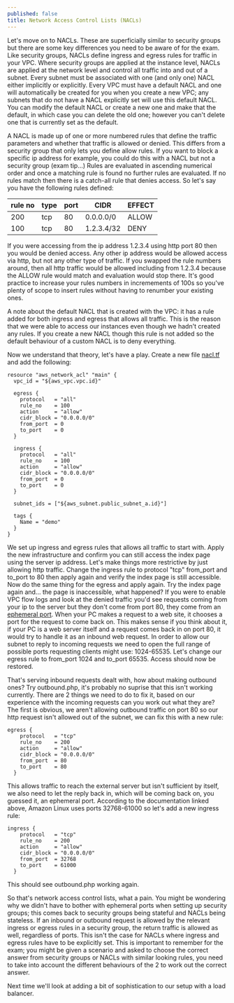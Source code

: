 ```yaml
---
published: false
title: Network Access Control Lists (NACLs)
---
```

Let's move on to NACLs. These are superficially similar to security groups but there are some key differences you need to be aware of for the exam.
Like security groups, NACLs define ingress and egress rules for traffic in your VPC. Where security groups are applied at the instance level, NACLs are applied at the network level and control all traffic into and out of a subnet. Every subnet must be associated with one (and only one) NACL either implicitly or explicitly. Every VPC must have a default NACL and one will automatically be created for you when you create a new VPC; any subnets that do not have a NACL explicitly set will use this default NACL. You can modify the default NACL or create a new one and make that the default, in which case you can delete the old one; however you can't delete one that is currently set as the default.

A NACL is made up of one or more numbered rules that define the traffic parameters and whether that traffic is allowed or denied. This differs from a security group that only lets you define allow rules. If you want to block a specific ip address for example, you could do this with a NACL but not a security group (exam tip...)
Rules are evaluated in ascending numerical order and once a matching rule is found no further rules are evaluated. If no rules match then there is a catch-all rule that denies access. So let's say you have the following rules defined:

|rule no|type|port|CIDR|EFFECT|
|-------|----|----|----|------|
|200|tcp|80|0.0.0.0/0|ALLOW|
|100|tcp|80|1.2.3.4/32|DENY|

If you were accessing from the ip address 1.2.3.4 using http port 80 then you would be denied access. Any other ip address would be allowed access via http, but not any other type of traffic. If you swapped the rule numbers around, then all http traffic would be allowed including from 1.2.3.4 because the ALLOW rule would match and evaluation would stop there.
It's good practice to increase your rules numbers in incremements of 100s so you've plenty of scope to insert rules without having to renumber your existing ones.

A note about the default NACL that is created with the VPC: it has a rule added for both ingress and egress that allows all traffic. This is the reason that we were able to access our instances even though we hadn't created any rules. If you create a new NACL though this rule is not added so the default behaviour of a custom NACL is to deny everything.

Now we understand that theory, let's have a play. Create a new file [nacl.tf](https://raw.githubusercontent.com/PeteSutcliffe/aws-vpc-terraform/787433b6036550cfafc8fb9a9b46892fa620f105/nacl.tf) and add the following:

``` HCL
resource "aws_network_acl" "main" {
  vpc_id = "${aws_vpc.vpc.id}"

  egress {
    protocol   = "all"
    rule_no    = 100
    action     = "allow"
    cidr_block = "0.0.0.0/0"
    from_port  = 0
    to_port    = 0
  }

  ingress {
    protocol   = "all"
    rule_no    = 100
    action     = "allow"
    cidr_block = "0.0.0.0/0"
    from_port  = 0
    to_port    = 0
  }

  subnet_ids = ["${aws_subnet.public_subnet_a.id}"]

  tags {
    Name = "demo"
  }
}
```
We set up ingress and egress rules that allows all traffic to start with.
Apply the new infrastructure and confirm you can still access the index page using the server ip address.
Let's make things more restrictive by just allowing http traffic. Change the ingress rule to protocol "tcp" from_port and to_port to 80 then apply again and verify the index page is still accessible.
Now do the same thing for the egress and apply again. Try the index page again and... the page is inaccessible, what happened? If you were to enable VPC flow logs and look at the denied traffic you'd see requests coming from your ip to the server but they don't come from port 80, they come from an [ephemeral port](https://docs.aws.amazon.com/vpc/latest/userguide/vpc-network-acls.html#nacl-ephemeral-ports). When your PC makes a request to a web site, it chooses a port for the request to come back on. This makes sense if you think about it, if your PC is a web server itself and a request comes back in on port 80, it would try to handle it as an inbound web request. 
In order to allow our subnet to reply to incoming requests we need to open the full range of possible ports requesting clients might use: 1024-65535. Let's change our egress rule to from_port 1024 and to_port 65535. Access should now be restored.

That's serving inbound requests dealt with, how about making outbound ones? Try outbound.php, it's probably no suprise that this isn't working currently. There are 2 things we need to do to fix it, based on our experience with the incoming requests can you work out what they are?
The first is obvious, we aren't allowing outbound traffic on port 80 so our http request isn't allowed out of the subnet, we can fix this with a new rule:

``` HCL
egress {
    protocol   = "tcp"
    rule_no    = 200
    action     = "allow"
    cidr_block = "0.0.0.0/0"
    from_port  = 80
    to_port    = 80
  }
```
This allows traffic to reach the external server but isn't sufficient by itself, we also need to let the reply back in, which will be coming back on, you guessed it, an ephemeral port. According to the documentation linked above, Amazon Linux uses ports 32768-61000 so let's add a new ingress rule:
``` HCL
ingress {
    protocol   = "tcp"
    rule_no    = 200
    action     = "allow"
    cidr_block = "0.0.0.0/0"
    from_port  = 32768
    to_port    = 61000
  }
```
This should see outbound.php working again.

So that's network access control lists, what a pain. You might be wondering why we didn't have to bother with ephemeral ports when setting up security groups; this comes back to security groups being stateful and NACLs being stateless. If an inbound or outbound request is allowed by the relevant ingress or egress rules in a security group, the return traffic is allowed as well, regardless of ports. This isn't the case for NACLs where ingress and egress rules have to be explicitly set. This is important to remember for the exam; you might be given a scenario and asked to choose the correct answer from security groups or NACLs with similar looking rules, you need to take into account the different behaviours of the 2 to work out the correct answer.

Next time we'll look at adding a bit of sophistication to our setup with a load balancer.

